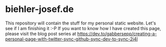 # biehler-josef.de
This repository will contain the stuff for my personal static website. Let's see if I am finishing it :-P
If you want to know how I have created this page, please visit the blog post series at https://dev.to/gabbersepp/creating-a-personal-page-with-twitter-sync-github-sync-dev-to-sync-2j4l
